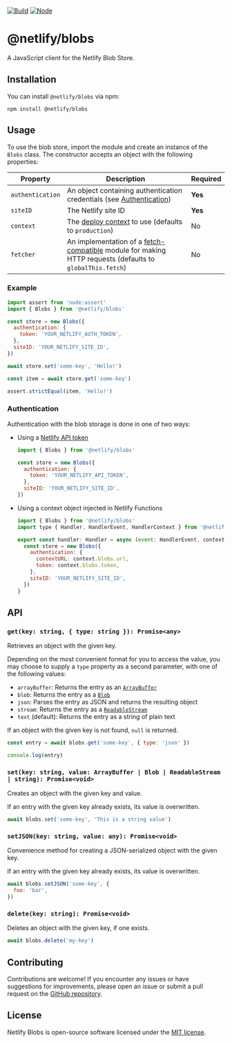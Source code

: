 [![Build](https://github.com/netlify/blobs/workflows/Build/badge.svg)](https://github.com/netlify/blobs/actions)
[![Node](https://img.shields.io/node/v/@netlify/blobs.svg?logo=node.js)](https://www.npmjs.com/package/@netlify/blobs)

# @netlify/blobs

A JavaScript client for the Netlify Blob Store.

## Installation

You can install `@netlify/blobs` via npm:

```shell
npm install @netlify/blobs
```

## Usage

To use the blob store, import the module and create an instance of the `Blobs` class. The constructor accepts an object
with the following properties:

| Property         | Description                                                                                                                                                            | Required |
| ---------------- | ---------------------------------------------------------------------------------------------------------------------------------------------------------------------- | -------- |
| `authentication` | An object containing authentication credentials (see [Authentication](#authentication))                                                                                | **Yes**  |
| `siteID`         | The Netlify site ID                                                                                                                                                    | **Yes**  |
| `context`        | The [deploy context](https://docs.netlify.com/site-deploys/overview/#deploy-contexts) to use (defaults to `production`)                                                | No       |
| `fetcher`        | An implementation of a [fetch-compatible](https://developer.mozilla.org/en-US/docs/Web/API/Fetch_API) module for making HTTP requests (defaults to `globalThis.fetch`) | No       |

### Example

```javascript
import assert from 'node:assert'
import { Blobs } from '@netlify/blobs'

const store = new Blobs({
  authentication: {
    token: 'YOUR_NETLIFY_AUTH_TOKEN',
  },
  siteID: 'YOUR_NETLIFY_SITE_ID',
})

await store.set('some-key', 'Hello!')

const item = await store.get('some-key')

assert.strictEqual(item, 'Hello!')
```

### Authentication

Authentication with the blob storage is done in one of two ways:

- Using a [Netlify API token](https://docs.netlify.com/api/get-started/#authentication)

  ```javascript
  import { Blobs } from '@netlify/blobs'

  const store = new Blobs({
    authentication: {
      token: 'YOUR_NETLIFY_API_TOKEN',
    },
    siteID: 'YOUR_NETLIFY_SITE_ID',
  })
  ```

- Using a context object injected in Netlify Functions

  ```javascript
  import { Blobs } from '@netlify/blobs'
  import type { Handler, HandlerEvent, HandlerContext } from '@netlify/functions'

  export const handler: Handler = async (event: HandlerEvent, context: HandlerContext) => {
    const store = new Blobs({
      authentication: {
        contextURL: context.blobs.url,
        token: context.blobs.token,
      },
      siteID: 'YOUR_NETLIFY_SITE_ID',
    })
  }
  ```

## API

### `get(key: string, { type: string }): Promise<any>`

Retrieves an object with the given key.

Depending on the most convenient format for you to access the value, you may choose to supply a `type` property as a
second parameter, with one of the following values:

- `arrayBuffer`: Returns the entry as an
  [`ArrayBuffer`](https://developer.mozilla.org/en-US/docs/Web/JavaScript/Reference/Global_Objects/ArrayBuffer)
- `blob`: Returns the entry as a [`Blob`](https://developer.mozilla.org/en-US/docs/Web/API/Blob)
- `json`: Parses the entry as JSON and returns the resulting object
- `stream`: Returns the entry as a [`ReadableStream`](https://developer.mozilla.org/en-US/docs/Web/API/ReadableStream)
- `text` (default): Returns the entry as a string of plain text

If an object with the given key is not found, `null` is returned.

```javascript
const entry = await blobs.get('some-key', { type: 'json' })

console.log(entry)
```

### `set(key: string, value: ArrayBuffer | Blob | ReadableStream | string): Promise<void>`

Creates an object with the given key and value.

If an entry with the given key already exists, its value is overwritten.

```javascript
await blobs.set('some-key', 'This is a string value')
```

### `setJSON(key: string, value: any): Promise<void>`

Convenience method for creating a JSON-serialized object with the given key.

If an entry with the given key already exists, its value is overwritten.

```javascript
await blobs.setJSON('some-key', {
  foo: 'bar',
})
```

### `delete(key: string): Promise<void>`

Deletes an object with the given key, if one exists.

```javascript
await blobs.delete('my-key')
```

## Contributing

Contributions are welcome! If you encounter any issues or have suggestions for improvements, please open an issue or
submit a pull request on the [GitHub repository](https://github.com/example/netlify-blobs).

## License

Netlify Blobs is open-source software licensed under the
[MIT license](https://github.com/example/netlify-blobs/blob/main/LICENSE).
